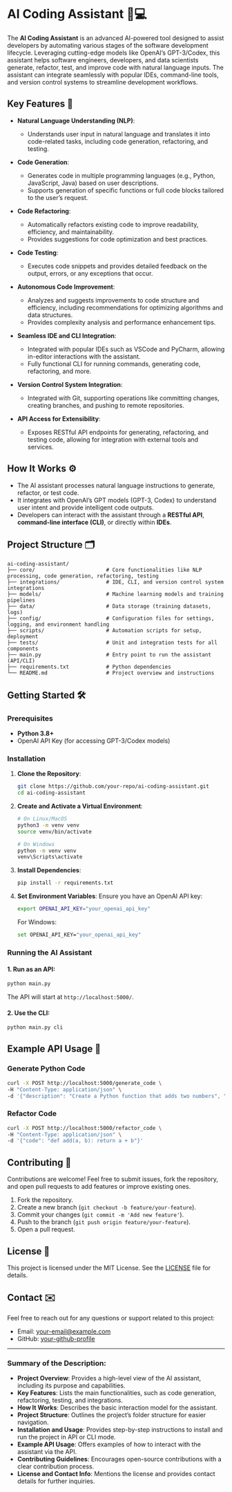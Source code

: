# AI Coding Assistant 🤖💻

The **AI Coding Assistant** is an advanced AI-powered tool designed to assist developers by automating various stages of the software development lifecycle. Leveraging cutting-edge models like OpenAI’s GPT-3/Codex, this assistant helps software engineers, developers, and data scientists generate, refactor, test, and improve code with natural language inputs. The assistant can integrate seamlessly with popular IDEs, command-line tools, and version control systems to streamline development workflows.

## Key Features 🚀

- **Natural Language Understanding (NLP)**: 
  - Understands user input in natural language and translates it into code-related tasks, including code generation, refactoring, and testing.
  
- **Code Generation**:
  - Generates code in multiple programming languages (e.g., Python, JavaScript, Java) based on user descriptions.
  - Supports generation of specific functions or full code blocks tailored to the user’s request.

- **Code Refactoring**:
  - Automatically refactors existing code to improve readability, efficiency, and maintainability.
  - Provides suggestions for code optimization and best practices.

- **Code Testing**:
  - Executes code snippets and provides detailed feedback on the output, errors, or any exceptions that occur.
  
- **Autonomous Code Improvement**:
  - Analyzes and suggests improvements to code structure and efficiency, including recommendations for optimizing algorithms and data structures.
  - Provides complexity analysis and performance enhancement tips.

- **Seamless IDE and CLI Integration**:
  - Integrated with popular IDEs such as VSCode and PyCharm, allowing in-editor interactions with the assistant.
  - Fully functional CLI for running commands, generating code, refactoring, and more.
  
- **Version Control System Integration**:
  - Integrated with Git, supporting operations like committing changes, creating branches, and pushing to remote repositories.
  
- **API Access for Extensibility**:
  - Exposes RESTful API endpoints for generating, refactoring, and testing code, allowing for integration with external tools and services.

## How It Works ⚙️

- The AI assistant processes natural language instructions to generate, refactor, or test code.
- It integrates with OpenAI’s GPT models (GPT-3, Codex) to understand user intent and provide intelligent code outputs.
- Developers can interact with the assistant through a **RESTful API**, **command-line interface (CLI)**, or directly within **IDEs**.
  
## Project Structure 🗂️

```
ai-coding-assistant/
├── core/                       # Core functionalities like NLP processing, code generation, refactoring, testing
├── integrations/               # IDE, CLI, and version control system integrations
├── models/                     # Machine learning models and training pipelines
├── data/                       # Data storage (training datasets, logs)
├── config/                     # Configuration files for settings, logging, and environment handling
├── scripts/                    # Automation scripts for setup, deployment
├── tests/                      # Unit and integration tests for all components
├── main.py                     # Entry point to run the assistant (API/CLI)
├── requirements.txt            # Python dependencies
└── README.md                   # Project overview and instructions
```

## Getting Started 🛠️

### Prerequisites

- **Python 3.8+**
- OpenAI API Key (for accessing GPT-3/Codex models)

### Installation

1. **Clone the Repository**:
   ```bash
   git clone https://github.com/your-repo/ai-coding-assistant.git
   cd ai-coding-assistant
   ```

2. **Create and Activate a Virtual Environment**:
   ```bash
   # On Linux/MacOS
   python3 -m venv venv
   source venv/bin/activate

   # On Windows
   python -m venv venv
   venv\Scripts\activate
   ```

3. **Install Dependencies**:
   ```bash
   pip install -r requirements.txt
   ```

4. **Set Environment Variables**:
   Ensure you have an OpenAI API key:
   ```bash
   export OPENAI_API_KEY="your_openai_api_key"
   ```

   For Windows:
   ```bash
   set OPENAI_API_KEY="your_openai_api_key"
   ```

### Running the AI Assistant

#### 1. Run as an API:
```bash
python main.py
```
The API will start at `http://localhost:5000/`.

#### 2. Use the CLI:
```bash
python main.py cli
```

## Example API Usage 📡

### Generate Python Code
```bash
curl -X POST http://localhost:5000/generate_code \
-H "Content-Type: application/json" \
-d '{"description": "Create a Python function that adds two numbers", "language": "python"}'
```

### Refactor Code
```bash
curl -X POST http://localhost:5000/refactor_code \
-H "Content-Type: application/json" \
-d '{"code": "def add(a, b): return a + b"}'
```

## Contributing 🤝

Contributions are welcome! Feel free to submit issues, fork the repository, and open pull requests to add features or improve existing ones.

1. Fork the repository.
2. Create a new branch (`git checkout -b feature/your-feature`).
3. Commit your changes (`git commit -m 'Add new feature'`).
4. Push to the branch (`git push origin feature/your-feature`).
5. Open a pull request.

## License 📜

This project is licensed under the MIT License. See the [LICENSE](LICENSE) file for details.

## Contact ✉️

Feel free to reach out for any questions or support related to this project:

- Email: [your-email@example.com](mailto:your-email@example.com)
- GitHub: [your-github-profile](https://github.com/your-profile)

---

### Summary of the Description:

- **Project Overview**: Provides a high-level view of the AI assistant, including its purpose and capabilities.
- **Key Features**: Lists the main functionalities, such as code generation, refactoring, testing, and integrations.
- **How It Works**: Describes the basic interaction model for the assistant.
- **Project Structure**: Outlines the project’s folder structure for easier navigation.
- **Installation and Usage**: Provides step-by-step instructions to install and run the project in API or CLI mode.
- **Example API Usage**: Offers examples of how to interact with the assistant via the API.
- **Contributing Guidelines**: Encourages open-source contributions with a clear contribution process.
- **License and Contact Info**: Mentions the license and provides contact details for further inquiries.
